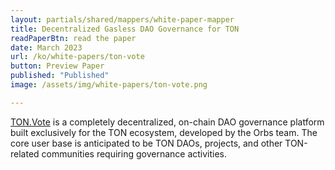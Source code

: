 ```yaml
---
layout: partials/shared/mappers/white-paper-mapper
title: Decentralized Gasless DAO Governance for TON
readPaperBtn: read the paper
date: March 2023
url: /ko/white-papers/ton-vote
button: Preview Paper
published: "Published"
image: /assets/img/white-papers/ton-vote.png

---
```


[TON.Vote](https://ton.vote/) is a completely decentralized, on-chain DAO governance platform built exclusively for the TON ecosystem, developed by the Orbs team. The core user base is anticipated to be TON DAOs, projects, and other TON-related communities requiring governance activities.